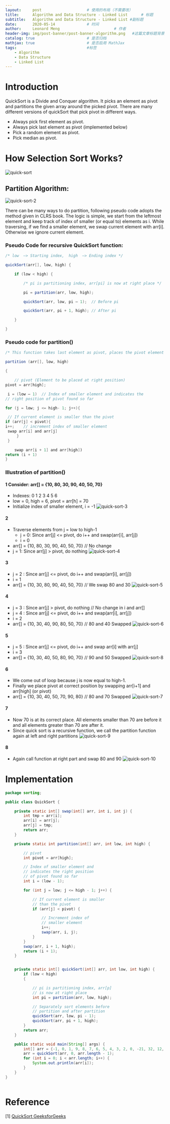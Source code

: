 ```yaml
---
layout:     post   				    # 使用的布局（不需要改）
title:      Algorithm and Data Structure - Linked List   	# 标题 
subtitle:   Algorithm and Data Structure - Linked List #副标题
date:       2020-05-14 				# 时间
author:     Leonard Meng						# 作者
header-img: img/post-banner/post-banner-algorithm.png 	#这篇文章标题背景图片
catalog: true 						# 是否归档
mathjax: true                       # 是否启用 MathJax
tags:								#标签
    - Algorithm
    - Data Structure
    - Linked List
---
```


# Introduction

QuickSort is a Divide and Conquer algorithm. It picks an element as pivot and partitions the given array around the picked pivot. There are many different versions of quickSort that pick pivot in different ways. 

- Always pick first element as pivot.
- Always pick last element as pivot (implemented below)
- Pick a random element as pivot.
- Pick median as pivot.


# How Selection Sort Works?

![quick-sort](https://www.menglingjun.com/img/in-post/quick-sort.gif)

## Partition Algorithm: 

![quick-sort-2](https://www.menglingjun.com/img/in-post/quick-sort2.png)

There can be many ways to do partition, following pseudo code adopts the method given in CLRS book. The logic is simple, we start from the leftmost element and keep track of index of smaller (or equal to) elements as i. While traversing, if we find a smaller element, we swap current element with arr[i]. Otherwise we ignore current element. 

### Pseudo Code for recursive QuickSort function:

```java
/* low  –> Starting index,  high  –> Ending index */

quickSort(arr[], low, high) {

    if (low < high) {

        /* pi is partitioning index, arr[pi] is now at right place */

        pi = partition(arr, low, high);

        quickSort(arr, low, pi – 1);  // Before pi

        quickSort(arr, pi + 1, high); // After pi

    }

}
```

### Pseudo code for partition()

```java
/* This function takes last element as pivot, places the pivot element at its correct position in sorted array, and places all smaller (smaller than pivot) to left of pivot and all greater elements to right of pivot */

partition (arr[], low, high)

{

    // pivot (Element to be placed at right position)
pivot = arr[high];  

 i = (low – 1)  // Index of smaller element and indicates the 
// right position of pivot found so far

for (j = low; j <= high- 1; j++){

 // If current element is smaller than the pivot
if (arr[j] < pivot){
i++;    // increment index of smaller element
 swap arr[i] and arr[j]
     }
 }

    swap arr[i + 1] and arr[high])
return (i + 1)
}
```

### Illustration of partition()

#### 1 Consider: arr[] = {10, 80, 30, 90, 40, 50, 70}

- Indexes:  0   1   2   3   4   5   6 
- low = 0, high =  6, pivot = arr[h] = 70
- Initialize index of smaller element, i = -1
![quick-sort-3](https://www.menglingjun.com/img/in-post/quick-sort3.jpeg)

#### 2

- Traverse elements from j = low to high-1
    - j = 0: Since arr[j] <= pivot, do i++ and swap(arr[i], arr[j])
    - i = 0 
- arr[] = {10, 80, 30, 90, 40, 50, 70} // No change 
- j = 1: Since arr[j] > pivot, do nothing
![quick-sort-4](https://www.menglingjun.com/img/in-post/quick-sort4.jpeg)

#### 3

- j = 2 : Since arr[j] <= pivot, do i++ and swap(arr[i], arr[j])
- i = 1
- arr[] = {10, 30, 80, 90, 40, 50, 70} // We swap 80 and 30 
![quick-sort-5](https://www.menglingjun.com/img/in-post/quick-sort5.jpeg)

#### 4

- j = 3 : Since arr[j] > pivot, do nothing // No change in i and arr[]
- j = 4 : Since arr[j] <= pivot, do i++ and swap(arr[i], arr[j])
- i = 2
- arr[] = {10, 30, 40, 90, 80, 50, 70} // 80 and 40 Swapped
![quick-sort-6](https://www.menglingjun.com/img/in-post/quick-sort6.jpeg)

#### 5

- j = 5 : Since arr[j] <= pivot, do i++ and swap arr[i] with arr[j] 
- i = 3 
- arr[] = {10, 30, 40, 50, 80, 90, 70} // 90 and 50 Swapped 
![quick-sort-8](https://www.menglingjun.com/img/in-post/quick-sort8.jpeg)


#### 6
- We come out of loop because j is now equal to high-1.
- Finally we place pivot at correct position by swapping arr[i+1] and arr[high] (or pivot) 
- arr[] = {10, 30, 40, 50, 70, 90, 80} // 80 and 70 Swapped 
![quick-sort-7](https://www.menglingjun.com/img/in-post/quick-sort7.jpeg)

#### 7
- Now 70 is at its correct place. All elements smaller than 70 are before it and all elements greater than 70 are after it.
- Since quick sort is a recursive function, we call the partition function again at left and right partitions
![quick-sort-9](https://www.menglingjun.com/img/in-post/quick-sort9.jpeg)


#### 8
- Again call function at right part and swap 80 and 90
![quick-sort-10](https://www.menglingjun.com/img/in-post/quick-sort10.jpeg)

# Implementation

```java
package sorting;

public class QuickSort {

    private static int[] swap(int[] arr, int i, int j) {
        int tmp = arr[i];
        arr[i] = arr[j];
        arr[j] = tmp;
        return arr;
    }

    private static int partition(int[] arr, int low, int high) {

        // pivot
        int pivot = arr[high];

        // Index of smaller element and
        // indicates the right position
        // of pivot found so far
        int i = (low - 1);

        for (int j = low; j <= high - 1; j++) {

            // If current element is smaller
            // than the pivot
            if (arr[j] < pivot) {

                // Increment index of
                // smaller element
                i++;
                swap(arr, i, j);
            }
        }
        swap(arr, i + 1, high);
        return (i + 1);
    }


    private static int[] quickSort(int[] arr, int low, int high) {
        if (low < high)
        {

            // pi is partitioning index, arr[p]
            // is now at right place
            int pi = partition(arr, low, high);

            // Separately sort elements before
            // partition and after partition
            quickSort(arr, low, pi - 1);
            quickSort(arr, pi + 1, high);
        }
        return arr;
    }

    public static void main(String[] args) {
        int[] arr = {-1, 0, 1, 9, 8, 7, 6, 5, 4, 3, 2, 0, -21, 32, 12, 4, 6, 8, 23, 23};
        arr = quickSort(arr, 0, arr.length - 1);
        for (int i = 0; i < arr.length; i++) {
            System.out.println(arr[i]);
        }
    }
}



```

# Reference

\[1\] [QuickSort GeeksforGeeks](https://www.geeksforgeeks.org/quick-sort/)